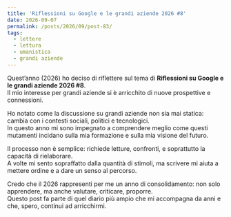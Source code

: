 ```yaml
---
title: 'Riflessioni su Google e le grandi aziende 2026 #8'
date: 2026-09-07
permalink: /posts/2026/09/post-83/
tags:
  - lettere
  - lettura
  - umanistica
  - grandi aziende
---
```


Quest’anno (2026) ho deciso di riflettere sul tema di **Riflessioni su Google e le grandi aziende 2026 #8**.  
Il mio interesse per grandi aziende si è arricchito di nuove prospettive e connessioni.  

Ho notato come la discussione su grandi aziende non sia mai statica: cambia con i contesti sociali, politici e tecnologici.  
In questo anno mi sono impegnato a comprendere meglio come questi mutamenti incidano sulla mia formazione e sulla mia visione del futuro.  

Il processo non è semplice: richiede letture, confronti, e soprattutto la capacità di rielaborare.  
A volte mi sento sopraffatto dalla quantità di stimoli, ma scrivere mi aiuta a mettere ordine e a dare un senso al percorso.  

Credo che il 2026 rappresenti per me un anno di consolidamento: non solo apprendere, ma anche valutare, criticare, proporre.  
Questo post fa parte di quel diario più ampio che mi accompagna da anni e che, spero, continui ad arricchirmi.  

